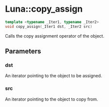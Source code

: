 # Luna::copy_assign

```c++
template <typename _Iter1, typename _Iter2>
void copy_assign(_Iter1 dst, _Iter2 src)
```

Calls the copy assignment operator of the object. 



## Parameters
### dst
An iterator pointing to the object to be assigned. 

### src
An iterator pointing to the object to copy from. 

